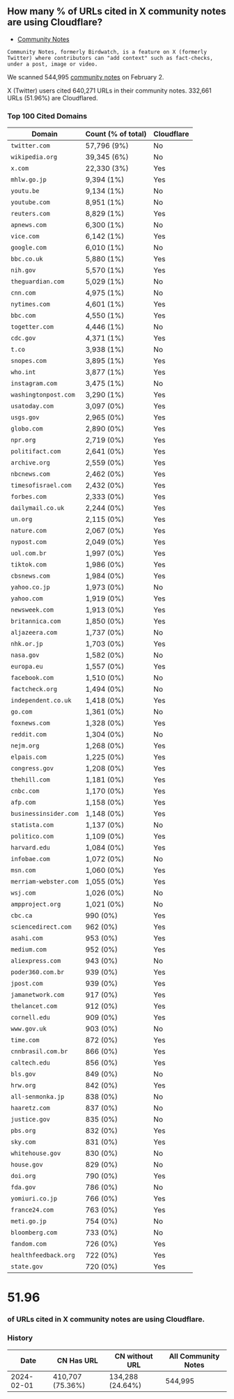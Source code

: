 ## How many % of URLs cited in X community notes are using Cloudflare?


- [Community Notes](https://en.wikipedia.org/wiki/Community_Notes)
```
Community Notes, formerly Birdwatch, is a feature on X (formerly Twitter) where contributors can "add context" such as fact-checks, under a post, image or video.
```

[//]: # (begin)

We scanned 544,995 [community notes](https://en.wikipedia.org/wiki/Community_Notes) on February 2.

X (Twitter) users cited 640,271 URLs in their community notes.
332,661 URLs (51.96%) are Cloudflared.


### Top 100 Cited Domains
| Domain | Count (% of total) | Cloudflare |
| --- | --- | --- |
| `twitter.com` | 57,796 (9%) | No |
| `wikipedia.org` | 39,345 (6%) | No |
| `x.com` | 22,330 (3%) | Yes |
| `mhlw.go.jp` | 9,394 (1%) | Yes |
| `youtu.be` | 9,134 (1%) | No |
| `youtube.com` | 8,951 (1%) | No |
| `reuters.com` | 8,829 (1%) | Yes |
| `apnews.com` | 6,300 (1%) | No |
| `vice.com` | 6,142 (1%) | Yes |
| `google.com` | 6,010 (1%) | No |
| `bbc.co.uk` | 5,880 (1%) | Yes |
| `nih.gov` | 5,570 (1%) | Yes |
| `theguardian.com` | 5,029 (1%) | No |
| `cnn.com` | 4,975 (1%) | No |
| `nytimes.com` | 4,601 (1%) | Yes |
| `bbc.com` | 4,550 (1%) | Yes |
| `togetter.com` | 4,446 (1%) | No |
| `cdc.gov` | 4,371 (1%) | Yes |
| `t.co` | 3,938 (1%) | No |
| `snopes.com` | 3,895 (1%) | Yes |
| `who.int` | 3,877 (1%) | Yes |
| `instagram.com` | 3,475 (1%) | No |
| `washingtonpost.com` | 3,290 (1%) | Yes |
| `usatoday.com` | 3,097 (0%) | Yes |
| `usgs.gov` | 2,965 (0%) | Yes |
| `globo.com` | 2,890 (0%) | Yes |
| `npr.org` | 2,719 (0%) | Yes |
| `politifact.com` | 2,641 (0%) | Yes |
| `archive.org` | 2,559 (0%) | Yes |
| `nbcnews.com` | 2,462 (0%) | Yes |
| `timesofisrael.com` | 2,432 (0%) | Yes |
| `forbes.com` | 2,333 (0%) | Yes |
| `dailymail.co.uk` | 2,244 (0%) | Yes |
| `un.org` | 2,115 (0%) | Yes |
| `nature.com` | 2,067 (0%) | Yes |
| `nypost.com` | 2,049 (0%) | Yes |
| `uol.com.br` | 1,997 (0%) | Yes |
| `tiktok.com` | 1,986 (0%) | Yes |
| `cbsnews.com` | 1,984 (0%) | Yes |
| `yahoo.co.jp` | 1,973 (0%) | No |
| `yahoo.com` | 1,919 (0%) | Yes |
| `newsweek.com` | 1,913 (0%) | Yes |
| `britannica.com` | 1,850 (0%) | Yes |
| `aljazeera.com` | 1,737 (0%) | No |
| `nhk.or.jp` | 1,703 (0%) | Yes |
| `nasa.gov` | 1,582 (0%) | No |
| `europa.eu` | 1,557 (0%) | Yes |
| `facebook.com` | 1,510 (0%) | No |
| `factcheck.org` | 1,494 (0%) | No |
| `independent.co.uk` | 1,418 (0%) | Yes |
| `go.com` | 1,361 (0%) | No |
| `foxnews.com` | 1,328 (0%) | Yes |
| `reddit.com` | 1,304 (0%) | No |
| `nejm.org` | 1,268 (0%) | Yes |
| `elpais.com` | 1,225 (0%) | Yes |
| `congress.gov` | 1,208 (0%) | Yes |
| `thehill.com` | 1,181 (0%) | Yes |
| `cnbc.com` | 1,170 (0%) | Yes |
| `afp.com` | 1,158 (0%) | Yes |
| `businessinsider.com` | 1,148 (0%) | Yes |
| `statista.com` | 1,137 (0%) | No |
| `politico.com` | 1,109 (0%) | Yes |
| `harvard.edu` | 1,084 (0%) | Yes |
| `infobae.com` | 1,072 (0%) | No |
| `msn.com` | 1,060 (0%) | Yes |
| `merriam-webster.com` | 1,055 (0%) | Yes |
| `wsj.com` | 1,026 (0%) | No |
| `ampproject.org` | 1,021 (0%) | No |
| `cbc.ca` | 990 (0%) | Yes |
| `sciencedirect.com` | 962 (0%) | Yes |
| `asahi.com` | 953 (0%) | Yes |
| `medium.com` | 952 (0%) | Yes |
| `aliexpress.com` | 943 (0%) | No |
| `poder360.com.br` | 939 (0%) | Yes |
| `jpost.com` | 939 (0%) | Yes |
| `jamanetwork.com` | 917 (0%) | Yes |
| `thelancet.com` | 912 (0%) | Yes |
| `cornell.edu` | 909 (0%) | Yes |
| `www.gov.uk` | 903 (0%) | No |
| `time.com` | 872 (0%) | Yes |
| `cnnbrasil.com.br` | 866 (0%) | Yes |
| `caltech.edu` | 856 (0%) | Yes |
| `bls.gov` | 849 (0%) | No |
| `hrw.org` | 842 (0%) | Yes |
| `all-senmonka.jp` | 838 (0%) | No |
| `haaretz.com` | 837 (0%) | No |
| `justice.gov` | 835 (0%) | No |
| `pbs.org` | 832 (0%) | Yes |
| `sky.com` | 831 (0%) | Yes |
| `whitehouse.gov` | 830 (0%) | No |
| `house.gov` | 829 (0%) | No |
| `doi.org` | 790 (0%) | Yes |
| `fda.gov` | 786 (0%) | No |
| `yomiuri.co.jp` | 766 (0%) | Yes |
| `france24.com` | 763 (0%) | Yes |
| `meti.go.jp` | 754 (0%) | No |
| `bloomberg.com` | 733 (0%) | No |
| `fandom.com` | 726 (0%) | Yes |
| `healthfeedback.org` | 722 (0%) | Yes |
| `state.gov` | 720 (0%) | Yes |


# 51.96
### of URLs cited in X community notes are using Cloudflare.


### History
| Date | CN Has URL | CN without URL | All Community Notes |
| --- | --- | --- | --- |
| 2024-02-01 | 410,707 (75.36%) | 134,288 (24.64%) | 544,995 |
